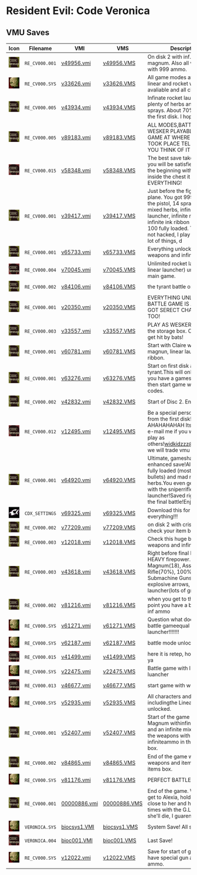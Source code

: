 # Resident Evil: Code Veronica

## VMU Saves

| Icon | Filename | VMI | VMS | Description |
|------|----------|-----|-----|-------------|
| ![Resident Evil: Code Veronica](../icons/RE_CV000.001.GIF) | `RE_CV000.001` | [v49956.vmi](v49956.vmi) | [v49956.VMS](v49956.VMS) | On disk 2 with inf. herbs and magnum. Also all weapoms with 999 ammo.  |
| ![Resident Evil: Code Veronica](../icons/RE_CV000.SYS.GIF) | `RE_CV000.SYS` | [v33626.vmi](v33626.vmi) | [v33626.VMS](v33626.VMS) | All game modes avaliable, linear and rocket weapons avaliable and all characters.  |
| ![Resident Evil: Code Veronica](../icons/RE_CV000.005.GIF) | `RE_CV000.005` | [v43934.vmi](v43934.vmi) | [v43934.VMS](v43934.VMS) | Infinate rocket launcher, plenty of herbs and f-aid sprays. About 70% through the first disk. I hope u enjoy it.  |
| ![Resident Evil: Code Veronica](../icons/RE_CV000.005.GIF) | `RE_CV000.005` | [v89183.vmi](v89183.vmi) | [v89183.VMS](v89183.VMS) | ALL MODES,BATTLE MODE WESKER PLAYABLE END OF GAME AT WHERE FIRST RE TOOK PLACE  TELL ME WHAT YOU THINK OF IT  |
| ![Resident Evil: Code Veronica](../icons/RE_CV000.015.GIF) | `RE_CV000.015` | [v58348.vmi](v58348.vmi) | [v58348.VMS](v58348.VMS) | The best save take this and you will be satisfied towards the beginning with Claire look inside the chest it has EVERYTHING!  |
| ![Resident Evil: Code Veronica](../icons/RE_CV000.001.GIF) | `RE_CV000.001` | [v39417.vmi](v39417.vmi) | [v39417.VMS](v39417.VMS) | Just before the fight in the plane. You got 999 ammo for the pistol, 14 sprays, 17 mixed herbs, infinite linear launcher, infinite magnum, infinite ink ribbon and mp-100 fully loaded. This save is not hacked, I play and catch a lot of things, d |
| ![Resident Evil: Code Veronica](../icons/RE_CV000.001.GIF) | `RE_CV000.001` | [v65733.vmi](v65733.vmi) | [v65733.VMS](v65733.VMS) | Everything unlocked! All weapons and infinite ammo!  |
| ![Resident Evil: Code Veronica](../icons/RE_CV000.004.GIF) | `RE_CV000.004` | [v70045.vmi](v70045.vmi) | [v70045.VMS](v70045.VMS) | Unlimited rocket launcher (not linear launcher) unlocked for main game.  |
| ![Resident Evil: Code Veronica](../icons/RE_CV000.002.GIF) | `RE_CV000.002` | [v84106.vmi](v84106.vmi) | [v84106.VMS](v84106.VMS) | the tyrant battle on the plane  |
| ![Resident Evil: Code Veronica](../icons/RE_CV000.001.GIF) | `RE_CV000.001` | [v20350.vmi](v20350.vmi) | [v20350.VMS](v20350.VMS) | EVERYTHING UNLOCKED BATTLE GAME IS ALL DONE GOT SERECT CHARACTERS TOO!  |
| ![Resident Evil: Code Veronica](../icons/RE_CV000.003.GIF) | `RE_CV000.003` | [v33557.vmi](v33557.vmi) | [v33557.VMS](v33557.VMS) | PLAY AS WESKER!!!! Open up the storage box. Oh yeah don't get hit by bats!  |
| ![Resident Evil: Code Veronica](../icons/RE_CV000.001.GIF) | `RE_CV000.001` | [v60781.vmi](v60781.vmi) | [v60781.VMS](v60781.VMS) | Start with Claire with infinite magnun, linear launcher & ink ribbon.  |
| ![Resident Evil: Code Veronica](../icons/RE_CV000.001.GIF) | `RE_CV000.001` | [v63276.vmi](v63276.vmi) | [v63276.VMS](v63276.VMS) | Start on first disk and play as tyrant.This will only work if you have a gamesharkin and then start game without codes.  |
| ![Resident Evil: Code Veronica](../icons/RE_CV000.002.GIF) | `RE_CV000.002` | [v42832.vmi](v42832.vmi) | [v42832.VMS](v42832.VMS) | Start of Disc 2. Enjoy.  |
| ![Resident Evil: Code Veronica](../icons/RE_CV000.012.GIF) | `RE_CV000.012` | [v12495.vmi](v12495.vmi) | [v12495.VMS](v12495.VMS) | Be a special person starting from the first disk! AHAHAHAHAH Its really cool! e-mail me if you want more to play as others!<a href="mailto:widkidzzz@yahoo.com">widkidzzz@yahoo.com!</a> we will trade vmu files!  |
| ![Resident Evil: Code Veronica](../icons/RE_CV000.001.GIF) | `RE_CV000.001` | [v64920.vmi](v64920.vmi) | [v64920.VMS](v64920.VMS) | Ultimate, gameshark enhanced save!All weapons fully loaded (most w/999 bullets) and mad mixed herbs.You even get to play with the sniperrifle & linear launcher!Saved right before the final battle!Enjoy!!!!   |
| ![Resident Evil: Code Veronica](../icons/CDX_SETTINGS.GIF) | `CDX_SETTINGS` | [v69325.vmi](v69325.vmi) | [v69325.VMS](v69325.VMS) | Download this for infinity everything!!!  |
| ![Resident Evil: Code Veronica](../icons/RE_CV000.002.GIF) | `RE_CV000.002` | [v77209.vmi](v77209.vmi) | [v77209.VMS](v77209.VMS) | on disk 2 with cris redfield check your item box!  |
| ![Resident Evil: Code Veronica](../icons/RE_CV000.003.GIF) | `RE_CV000.003` | [v12018.vmi](v12018.vmi) | [v12018.VMS](v12018.VMS) | Check this huge box full of weapons and infinite herbs!!!  |
| ![Resident Evil: Code Veronica](../icons/RE_CV000.003.GIF) | `RE_CV000.003` | [v43618.vmi](v43618.vmi) | [v43618.VMS](v43618.VMS) | Right before final boss with HEAVY firepower. Magnum(18), Assault Rifle(70%), 100% Submachine Guns, 10 explosive arrows, Grenade launcher(lots of grenades).  |
| ![Resident Evil: Code Veronica](../icons/RE_CV000.002.GIF) | `RE_CV000.002` | [v81216.vmi](v81216.vmi) | [v81216.VMS](v81216.VMS) | when you get to the first save point you have a bazzoka with inf ammo  |
| ![Resident Evil: Code Veronica](../icons/RE_CV000.SYS.GIF) | `RE_CV000.SYS` | [v61271.vmi](v61271.vmi) | [v61271.VMS](v61271.VMS) | Question what does all A's in battle gameequal linear launcher!!!!!!!  |
| ![Resident Evil: Code Veronica](../icons/RE_CV000.SYS.GIF) | `RE_CV000.SYS` | [v62187.vmi](v62187.vmi) | [v62187.VMS](v62187.VMS) | battle mode unlocked  |
| ![Resident Evil: Code Veronica](../icons/RE_CV000.015.GIF) | `RE_CV000.015` | [v41499.vmi](v41499.vmi) | [v41499.VMS](v41499.VMS) | here it is retep, hope it helpd ya  |
| ![Resident Evil: Code Veronica](../icons/RE_CV000.SYS.GIF) | `RE_CV000.SYS` | [v22475.vmi](v22475.vmi) | [v22475.VMS](v22475.VMS) | Battle game with linear luancher  |
| ![Resident Evil: Code Veronica](../icons/RE_CV000.013.GIF) | `RE_CV000.013` | [v46677.vmi](v46677.vmi) | [v46677.VMS](v46677.VMS) | start game with wesker RE1!  |
| ![Resident Evil: Code Veronica](../icons/RE_CV000.SYS.GIF) | `RE_CV000.SYS` | [v52935.vmi](v52935.vmi) | [v52935.VMS](v52935.VMS) | All characters and weapons includingthe Linear Launcher unlocked.  |
| ![Resident Evil: Code Veronica](../icons/RE_CV000.001.GIF) | `RE_CV000.001` | [v52407.vmi](v52407.vmi) | [v52407.VMS](v52407.VMS) | Start of the game with a Magnum withinfinite ammo and an infinite mixedherb. All the weapons with infiniteammo in the first item box.  |
| ![Resident Evil: Code Veronica](../icons/RE_CV000.002.GIF) | `RE_CV000.002` | [v84865.vmi](v84865.vmi) | [v84865.VMS](v84865.VMS) | End of the game with all the weapons and items in the items box.  |
| ![Resident Evil: Code Veronica](../icons/RE_CV000.SYS.GIF) | `RE_CV000.SYS` | [v81176.vmi](v81176.vmi) | [v81176.VMS](v81176.VMS) | PERFECT BATTLE MODE  |
| ![Resident Evil: Code Veronica](../icons/RE_CV000.001.GIF) | `RE_CV000.001` | [00000886.vmi](00000886.vmi) | [00000886.VMS](00000886.VMS) | End of the game. When you get to Alexia, hold UP when close to her and hit her SIX times with the G.Launcher, she'll die, I guarentee!  |
| ![Resident Evil: Code Veronica](../icons/VERONICA.SYS.GIF) | `VERONICA.SYS` | [biocsys1.VMI](biocsys1.VMI) | [biocsys1.VMS](biocsys1.VMS) | System Save! All secrets open! |
| ![Resident Evil: Code Veronica](../icons/VERONICA.004.GIF) | `VERONICA.004` | [bioc001.VMI](bioc001.VMI) | [bioc001.VMS](bioc001.VMS) | Last Save! |
| ![Resident Evil: Code Veronica](../icons/RE_CV000.SYS.GIF) | `RE_CV000.SYS` | [v12022.vmi](v12022.vmi) | [v12022.VMS](v12022.VMS) | Save for start of game. You have special gun and infinite ammo.  |
